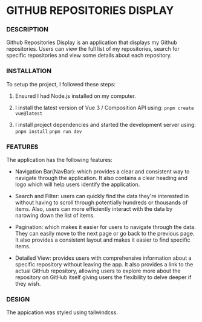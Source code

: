 # GITHUB REPOSITORIES DISPLAY

### DESCRIPTION

Github Repositories Display is an application that displays my Github repositories. Users can view the full list of my repositories, search for specific repositories and view some details about each repository.

### INSTALLATION

To setup the project, I followed these steps:

1. Ensured I had Node.js installed on my computer.

2. I install the latest version of Vue 3 / Composition API using:
   `pnpm create vue@latest`

3. I install project dependencies and started the development server using:
   `pnpm install`
   `pnpm run dev`

### FEATURES

The application has the following features:

- Navigation Bar(NavBar): which provides a clear and consistent way to navigate through the application. It also contains a clear heading and logo which will help users identify the application.

- Search and Filter: users can quickly find the data they're interested in without having to scroll through potentially hundreds or thousands of items. Also, users can more efficiently interact with the data by narowing down the list of items.

- Pagination: which makes it easier for users to navigate through the data. They can easily move to the next page or go back to the previous page. It also provides a consistent layout and makes it easier to find specific items.

- Detailed View: provides users with comprehensive information about a specific repository without leaving the app. It also provides a link to the actual GitHub repository, allowing users to explore more about the repository on GitHub itself giving users the flexibility to delve deeper if they wish.

### DESIGN

The appication was styled using tailwindcss.